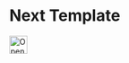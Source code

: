 # Next Template

<a href="https://idx.google.com/new?template=https://github.com/isadia-brian/idx-next-template">
  <img height="32" alt="Open in IDX" src="https://cdn.idx.dev/btn/try_dark_32.svg">
</a>
